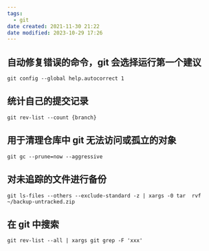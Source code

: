 ```yaml
---
tags:
  - git
date created: 2021-11-30 21:22
date modified: 2023-10-29 17:26
---
```


## 自动修复错误的命令，git 会选择运行第一个建议

```
git config --global help.autocorrect 1
```

## 统计自己的提交记录

```
git rev-list --count {branch}
```

## 用于清理仓库中 git 无法访问或孤立的对象

```
git gc --prune=now --aggressive
```

## 对未追踪的文件进行备份

```
git ls-files --others --exclude-standard -z | xargs -0 tar  rvf ~/backup-untracked.zip
```

## 在 git 中搜索

```
git rev-list --all | xargs git grep -F 'xxx'
```
